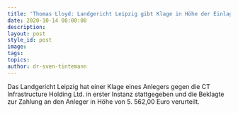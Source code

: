 ```yaml
---
title: 'Thomas Lloyd: Landgericht Leipzig gibt Klage in Höhe der Einlagesumme statt'
date: 2020-10-14 00:00:00
description:
layout: post
style_id: post
image:
tags:
topics:
author: dr-sven-tintemann
---
```


Das Landgericht Leipzig hat einer Klage eines Anlegers gegen die CT Infrastructure Holding Ltd. in erster Instanz stattgegeben und die Beklagte zur Zahlung an den Anleger in Höhe von 5. 562,00 Euro verurteilt.&nbsp;

&nbsp;